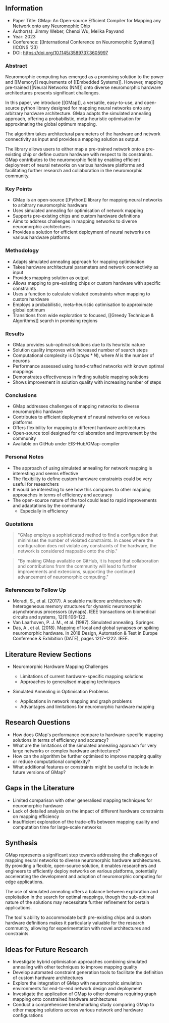 ## Information

- Paper Title: GMap: An Open-source Efficient Compiler for Mapping any Network onto any Neuromophic Chip
- Author(s): Jimmy Weber, Chenxi Wu, Melika Payvand
- Year: 2023
- Conference: [[International Conference on Neuromorphic Systems]] (ICONS '23)
- DOI: https://doi.org/10.1145/3589737.3605997

### Abstract

Neuromorphic computing has emerged as a promising solution to the power and [[Memory]] requirements of [[Embedded Systems]]. However, mapping pre-trained [[Neural Networks (NN)]] onto diverse neuromorphic hardware architectures presents significant challenges. 

In this paper, we introduce [[GMap]], a versatile, easy-to-use, and open-source python library designed for mapping neural networks onto any arbitrary hardware architecture. GMap adapts the simulated annealing approach, offering a probabilistic, meta-heuristic optimisation for approximating the global optimum mapping. 

The algorithm takes architectural parameters of the hardware and network connectivity as input and provides a mapping solution as output. 

The library allows users to either map a pre-trained network onto a pre-existing chip or define custom hardware with respect to its constraints. GMap contributes to the neuromorphic field by enabling efficient deployment of neural networks on various hardware platforms and facilitating further research and collaboration in the neuromorphic community.

### Key Points

- GMap is an open-source [[Python]] library for mapping neural networks to arbitrary neuromorphic hardware
- Uses simulated annealing for optimisation of network mapping
- Supports pre-existing chips and custom hardware definitions
- Aims to address challenges in mapping networks to diverse neuromorphic architectures
- Provides a solution for efficient deployment of neural networks on various hardware platforms

### Methodology

- Adapts simulated annealing approach for mapping optimisation
- Takes hardware architectural parameters and network connectivity as input
- Provides mapping solution as output
- Allows mapping to pre-existing chips or custom hardware with specific constraints
- Uses a function to calculate violated constraints when mapping to custom hardware
- Employs a probabilistic, meta-heuristic optimisation to approximate global optimum
- Transitions from wide exploration to focused, [[Greedy Technique & Algorithms]] search in promising regions

### Results

- GMap provides sub-optimal solutions due to its heuristic nature
- Solution quality improves with increased number of search steps
- Computational complexity is $O(steps * N)$, where $N$ is the number of neurons
- Performance assessed using hand-crafted networks with known optimal mappings
- Demonstrates effectiveness in finding suitable mapping solutions
- Shows improvement in solution quality with increasing number of steps

### Conclusions

- GMap addresses challenges of mapping networks to diverse neuromorphic hardware
- Contributes to efficient deployment of neural networks on various platforms
- Offers flexibility for mapping to different hardware architectures
- Open-source tool designed for collaboration and improvement by the community
- Available on GitHub under EIS-Hub/GMap-compiler

### Personal Notes

- The approach of using simulated annealing for network mapping is interesting and seems effective
- The flexibility to define custom hardware constraints could be very useful for researchers
- It would be interesting to see how this compares to other mapping approaches in terms of efficiency and accuracy
- The open-source nature of the tool could lead to rapid improvements and adaptations by the community
	- Especially in efficiency

### Quotations

> "GMap employs a sophisticated method to find a configuration that minimises the number of violated constraints. In cases where the configuration does not violate any constraints of the hardware, the network is considered mappable onto the chip."

> "By making GMap available on GitHub, it is hoped that collaboration and contributions from the community will lead to further improvements and extensions, supporting the continued advancement of neuromorphic computing."

### References to Follow Up

- Moradi, S., et al. (2017). A scalable multicore architecture with heterogeneous memory structures for dynamic neuromorphic asynchronous processors (dynaps). IEEE transactions on biomedical circuits and systems, 12(1):106–122.
- Van Laarhoven, P. J. M., et al. (1987). Simulated annealing. Springer.
- Das, A., et al. (2018). Mapping of local and global synapses on spiking neuromorphic hardware. In 2018 Design, Automation & Test in Europe Conference & Exhibition (DATE), pages 1217–1222. IEEE.

## Literature Review Sections

- Neuromorphic Hardware Mapping Challenges
  - Limitations of current hardware-specific mapping solutions
  - Approaches to generalised mapping techniques

- Simulated Annealing in Optimisation Problems
  - Applications in network mapping and graph problems
  - Advantages and limitations for neuromorphic hardware mapping

## Research Questions

- How does GMap's performance compare to hardware-specific mapping solutions in terms of efficiency and accuracy?
- What are the limitations of the simulated annealing approach for very large networks or complex hardware architectures?
- How can the algorithm be further optimised to improve mapping quality or reduce computational complexity?
- What additional features or constraints might be useful to include in future versions of GMap?

## Gaps in the Literature

- Limited comparison with other generalised mapping techniques for neuromorphic hardware
- Lack of detailed analysis on the impact of different hardware constraints on mapping efficiency
- Insufficient exploration of the trade-offs between mapping quality and computation time for large-scale networks

## Synthesis

GMap represents a significant step towards addressing the challenges of mapping neural networks to diverse neuromorphic hardware architectures. By providing a flexible, open-source solution, it enables researchers and engineers to efficiently deploy networks on various platforms, potentially accelerating the development and adoption of neuromorphic computing for edge applications. 

The use of simulated annealing offers a balance between exploration and exploitation in the search for optimal mappings, though the sub-optimal nature of the solutions may necessitate further refinement for certain applications. 

The tool's ability to accommodate both pre-existing chips and custom hardware definitions makes it particularly valuable for the research community, allowing for experimentation with novel architectures and constraints.

## Ideas for Future Research

- Investigate hybrid optimisation approaches combining simulated annealing with other techniques to improve mapping quality
- Develop automated constraint generation tools to facilitate the definition of custom hardware architectures
- Explore the integration of GMap with neuromorphic simulation environments for end-to-end network design and deployment
- Investigate the application of GMap to other domains requiring graph mapping onto constrained hardware architectures
- Conduct a comprehensive benchmarking study comparing GMap to other mapping solutions across various network and hardware configurations